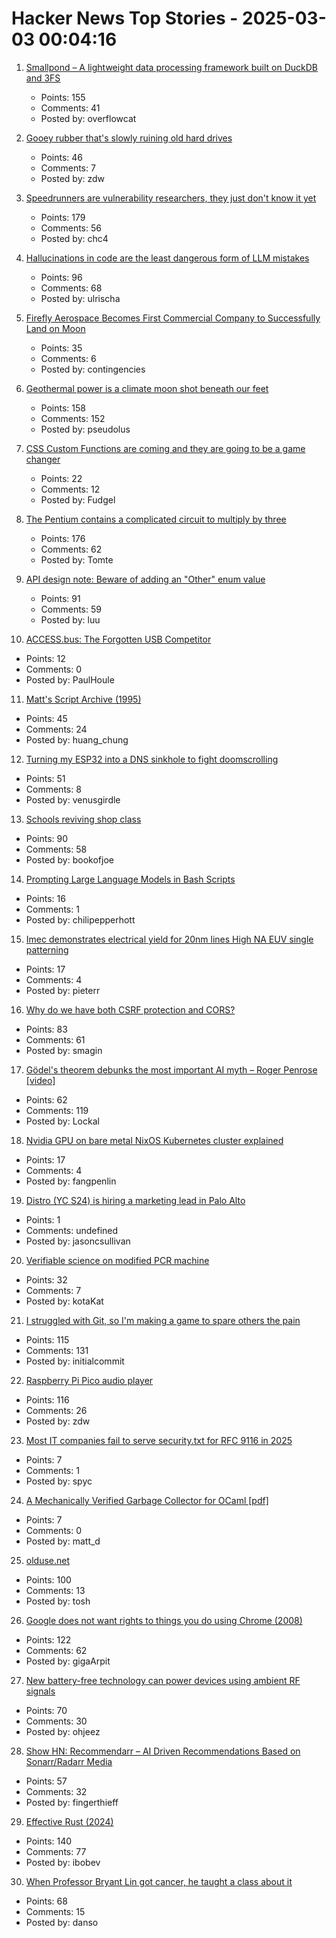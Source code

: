 # Hacker News Top Stories - 2025-03-03 00:04:16

1. [Smallpond – A lightweight data processing framework built on DuckDB and 3FS](https://github.com/deepseek-ai/smallpond)
   - Points: 155
   - Comments: 41
   - Posted by: overflowcat

2. [Gooey rubber that's slowly ruining old hard drives](https://www.downtowndougbrown.com/2025/03/the-gooey-rubber-thats-slowly-ruining-old-hard-drives/)
   - Points: 46
   - Comments: 7
   - Posted by: zdw

3. [Speedrunners are vulnerability researchers, they just don't know it yet](https://zetier.com/speedrunners-are-vulnerability-researchers/)
   - Points: 179
   - Comments: 56
   - Posted by: chc4

4. [Hallucinations in code are the least dangerous form of LLM mistakes](https://simonwillison.net/2025/Mar/2/hallucinations-in-code/)
   - Points: 96
   - Comments: 68
   - Posted by: ulrischa

5. [Firefly Aerospace Becomes First Commercial Company to Successfully Land on Moon](https://fireflyspace.com/news/firefly-aerospace-becomes-first-commercial-company-to-successfully-land-on-the-moon/)
   - Points: 35
   - Comments: 6
   - Posted by: contingencies

6. [Geothermal power is a climate moon shot beneath our feet](https://www.newyorker.com/news/the-lede/geothermal-power-is-a-climate-moon-shot-beneath-our-feet)
   - Points: 158
   - Comments: 152
   - Posted by: pseudolus

7. [CSS Custom Functions are coming and they are going to be a game changer](https://www.bram.us/2025/02/09/css-custom-functions-teaser/)
   - Points: 22
   - Comments: 12
   - Posted by: Fudgel

8. [The Pentium contains a complicated circuit to multiply by three](https://www.righto.com/2025/03/pentium-multiplier-adder-reverse-engineered.html)
   - Points: 176
   - Comments: 62
   - Posted by: Tomte

9. [API design note: Beware of adding an "Other" enum value](https://devblogs.microsoft.com/oldnewthing/20250217-00/?p=110873)
   - Points: 91
   - Comments: 59
   - Posted by: luu

10. [ACCESS.bus: The Forgotten USB Competitor](https://tedium.co/2025/02/17/access-bus-i2c-usb-competitor-history/)
   - Points: 12
   - Comments: 0
   - Posted by: PaulHoule

11. [Matt's Script Archive (1995)](https://www.scriptarchive.com/)
   - Points: 45
   - Comments: 24
   - Posted by: huang_chung

12. [Turning my ESP32 into a DNS sinkhole to fight doomscrolling](https://amanvir.com/blog/turning-my-esp32-into-a-dns-sinkhole)
   - Points: 51
   - Comments: 8
   - Posted by: venusgirdle

13. [Schools reviving shop class](https://www.wsj.com/us-news/education/high-school-shop-class-revival-24d7a525)
   - Points: 90
   - Comments: 58
   - Posted by: bookofjoe

14. [Prompting Large Language Models in Bash Scripts](https://elijahpotter.dev/articles/prompting_large_language_models_in_bash_scripts)
   - Points: 16
   - Comments: 1
   - Posted by: chilipepperhott

15. [Imec demonstrates electrical yield for 20nm lines High NA EUV single patterning](https://www.imec-int.com/en/press/imec-demonstrates-electrical-yield-20nm-pitch-metal-lines-obtained-high-na-euv-single)
   - Points: 17
   - Comments: 4
   - Posted by: pieterr

16. [Why do we have both CSRF protection and CORS?](https://smagin.fyi/posts/cross-site-requests/)
   - Points: 83
   - Comments: 61
   - Posted by: smagin

17. [Gödel's theorem debunks the most important AI myth – Roger Penrose [video]](https://www.youtube.com/watch?v=biUfMZ2dts8)
   - Points: 62
   - Comments: 119
   - Posted by: Lockal

18. [Nvidia GPU on bare metal NixOS Kubernetes cluster explained](https://fangpenlin.com/posts/2025/03/01/nvidia-gpu-on-bare-metal-nixos-k8s-explained/)
   - Points: 17
   - Comments: 4
   - Posted by: fangpenlin

19. [Distro (YC S24) is hiring a marketing lead in Palo Alto](https://www.ycombinator.com/companies/distro/jobs/splSeS5-marketing-lead)
   - Points: 1
   - Comments: undefined
   - Posted by: jasoncsullivan

20. [Verifiable science on modified PCR machine](https://github.com/ClemHeyd/PCR7500)
   - Points: 32
   - Comments: 7
   - Posted by: kotaKat

21. [I struggled with Git, so I'm making a game to spare others the pain](https://initialcommit.com/blog/im-making-a-git-game)
   - Points: 115
   - Comments: 131
   - Posted by: initialcommit

22. [Raspberry Pi Pico audio player](http://lucstechblog.blogspot.com/2025/02/raspberry-pi-pico-audio-player.html)
   - Points: 116
   - Comments: 26
   - Posted by: zdw

23. [Most IT companies fail to serve security.txt for RFC 9116 in 2025](https://blog.hartwork.org/posts/companies-fail-to-serve-security-txt-rfc-9116/)
   - Points: 7
   - Comments: 1
   - Posted by: spyc

24. [A Mechanically Verified Garbage Collector for OCaml [pdf]](https://kcsrk.info/papers/verifiedgc_feb_25.pdf)
   - Points: 7
   - Comments: 0
   - Posted by: matt_d

25. [olduse.net](https://olduse.net/)
   - Points: 100
   - Comments: 13
   - Posted by: tosh

26. [Google does not want rights to things you do using Chrome (2008)](https://www.mattcutts.com/blog/google-chrome-license-agreement/)
   - Points: 122
   - Comments: 62
   - Posted by: gigaArpit

27. [New battery-free technology can power devices using ambient RF signals](https://news.nus.edu.sg/nus-researchers-develop-new-battery-free-technology/)
   - Points: 70
   - Comments: 30
   - Posted by: ohjeez

28. [Show HN: Recommendarr – AI Driven Recommendations Based on Sonarr/Radarr Media](https://github.com/fingerthief/recommendarr)
   - Points: 57
   - Comments: 32
   - Posted by: fingerthieff

29. [Effective Rust (2024)](https://www.lurklurk.org/effective-rust/title-page.html)
   - Points: 140
   - Comments: 77
   - Posted by: ibobev

30. [When Professor Bryant Lin got cancer, he taught a class about it](https://www.nytimes.com/2025/02/26/us/stanford-professor-cancer-bryant-lin.html)
   - Points: 68
   - Comments: 15
   - Posted by: danso

